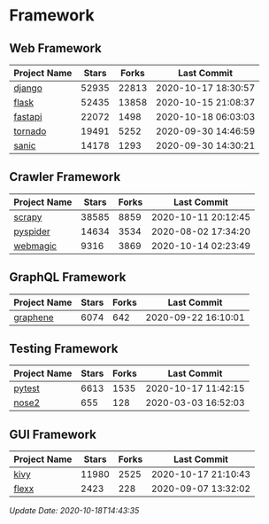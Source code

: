 # Framework

## Web Framework

| Project Name | Stars | Forks | Last Commit |
| ------------ | ----- | ----- | ----------- |
| [django](https://github.com/django/django) | 52935 | 22813 | 2020-10-17 18:30:57 |
| [flask](https://github.com/pallets/flask) | 52435 | 13858 | 2020-10-15 21:08:37 |
| [fastapi](https://github.com/tiangolo/fastapi) | 22072 | 1498 | 2020-10-18 06:03:03 |
| [tornado](https://github.com/tornadoweb/tornado) | 19491 | 5252 | 2020-09-30 14:46:59 |
| [sanic](https://github.com/huge-success/sanic) | 14178 | 1293 | 2020-09-30 14:30:21 |

## Crawler Framework

| Project Name | Stars | Forks | Last Commit |
| ------------ | ----- | ----- | ----------- |
| [scrapy](https://github.com/scrapy/scrapy) | 38585 | 8859 | 2020-10-11 20:12:45 |
| [pyspider](https://github.com/binux/pyspider) | 14634 | 3534 | 2020-08-02 17:34:20 |
| [webmagic](https://github.com/code4craft/webmagic) | 9316 | 3869 | 2020-10-14 02:23:49 |

## GraphQL Framework

| Project Name | Stars | Forks | Last Commit |
| ------------ | ----- | ----- | ----------- |
| [graphene](https://github.com/graphql-python/graphene) | 6074 | 642 | 2020-09-22 16:10:01 |

## Testing Framework

| Project Name | Stars | Forks | Last Commit |
| ------------ | ----- | ----- | ----------- |
| [pytest](https://github.com/pytest-dev/pytest) | 6613 | 1535 | 2020-10-17 11:42:15 |
| [nose2](https://github.com/nose-devs/nose2) | 655 | 128 | 2020-03-03 16:52:03 |

## GUI Framework

| Project Name | Stars | Forks | Last Commit |
| ------------ | ----- | ----- | ----------- |
| [kivy](https://github.com/kivy/kivy) | 11980 | 2525 | 2020-10-17 21:10:43 |
| [flexx](https://github.com/flexxui/flexx) | 2423 | 228 | 2020-09-07 13:32:02 |

*Update Date: 2020-10-18T14:43:35*
